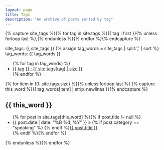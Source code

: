 ```yaml
---
layout: page
title: Tags
description: "An archive of posts sorted by tag"
---
```


{% capture site_tags %}{% for tag in site.tags %}{{ tag | first }}{% unless forloop.last %},{% endunless %}{% endfor %}{% endcapture %}

site_tags: {{ site_tags }}
{% assign tag_words = site_tags | split:',' | sort %}
tag_words: {{ tag_words }}

<div id="tags">
  <ul class="tag-box inline">
  {% for tag in tag_words) %}
    <li><a href="#{{ tag | cgi_escape }}">{{ tag }} <span>: {{ site.tags[tag] | size }}</span></a></li>
  {% endfor %}
  </ul>

  {% for item in (0..site.tags.size) %}{% unless forloop.last %}
    {% capture this_word %}{{ tag_words[item] | strip_newlines }}{% endcapture %}
  <h2 id="{{ this_word | cgi_escape }}">{{ this_word }}</h2>
  <ul class="posts">
    {% for post in site.tags[this_word] %}{% if post.title != null %}
    <li itemscope><span class="entry-date"><time datetime="{{ post.date | date_to_xmlschema }}" itemprop="datePublished">{{ post.date | date: "%B %d, %Y" }}</time></span> &raquo; {% if post.category == "speaking" %}<i class="fa fa-microphone"></i> {% endif %}<a href="{{ post.url }}">{{ post.title }}</a></li>
    {% endif %}{% endfor %}
  </ul>
  {% endunless %}{% endfor %}
</div>
